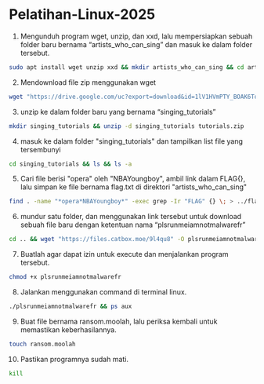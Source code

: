 # Pelatihan-Linux-2025

1. Mengunduh program wget, unzip, dan xxd, lalu mempersiapkan sebuah folder baru bernama “artists_who_can_sing” dan masuk ke dalam folder tersebut.
```bash
sudo apt install wget unzip xxd && mkdir artists_who_can_sing && cd artists_who_can_sing
```
2. Mendownload file zip menggunakan wget
```bash
wget "https://drive.google.com/uc?export=download&id=1lV1HVmPTY_BOAK6ToXymRu7V5eVfR0ut" -O tutorials.zip
```
3. unzip ke dalam folder baru yang bernama “singing_tutorials”
```bash
mkdir singing_tutorials && unzip -d singing_tutorials tutorials.zip
```
4. masuk ke dalam folder "singing_tutorials" dan tampilkan list file yang tersembunyi
```bash
cd singing_tutorials && ls && ls -a
```
5. Cari file berisi "opera" oleh "NBAYoungboy", ambil link dalam FLAG{<tulisan>}, lalu simpan ke file bernama flag.txt di direktori "artists_who_can_sing"
```bash
find . -name "*opera*NBAYoungboy*" -exec grep -Ir "FLAG" {} \; > ../flag.txt
```
6. mundur satu folder, dan menggunakan link tersebut untuk download sebuah file baru dengan ketentuan nama “plsrunmeiamnotmalwarefr”
```bash
cd .. && wget "https://files.catbox.moe/9l4qu8" -O plsrunmeiamnotmalwarefr
```
7. Buatlah agar dapat izin untuk execute dan menjalankan program tersebut.
```bash
chmod +x plsrunmeiamnotmalwarefr
```
8. Jalankan menggunakan command di terminal linux.
```bash
./plsrunmeiamnotmalwarefr && ps aux
```
9. Buat file bernama ransom.moolah, lalu periksa kembali untuk memastikan keberhasilannya.
```bash
touch ransom.moolah
```
10. Pastikan programnya sudah mati.
```bash
kill
```


